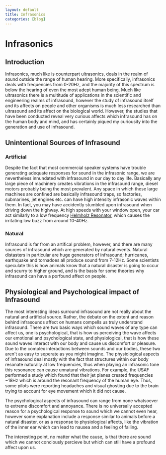 ```yaml
---
layout: default
title: Infrasonics
categories: [blog]
---
```


# Infrasonics #

## Introduction ##

Infrasonics, much like is counterpart ultrasonics, deals in the realm of sound outside the range of human hearing. More specifically, infrasonics deals with frequencies from 0-20Hz, and the majority of this spectrum is below the hearing of even the most adept human being. Much like ultrasonics there is a multitude of applications in the scientific and engineering realms of infrasound, however the study of infrasound itself and its affects on people and other organisms is much less researched than ultrasound and its affect on the biological world. However, the studies that have been conducted reveal very curious affects which infrasound has on the human body and mind, and has certainly piqued my curiousity into the generation and use of infrasound.

## Unintentional Sources of Infrasound ##

### Artificial ###

Despite the fact that most commercial speaker systems have trouble generating adequate responses for sound in the infrasonic range, we are nevertheless innundated with infrasound in our day to day life. Basically any large piece of machinery creates vibrations in the infrasound range, diesel motors probably being the most prevalent. Any space in which these large machines are confined are basically infrasound traps, so factories, submarines, jet engines etc. can have high intensity infrasonic waves within them. In fact, you may have accidently stumbled upon infrasound when driving down the highway. At high speeds with your window open, your car act similarly to a low frequency [Helmholz Resonator][helmholtz], which causes the irritating low buzz from around 10-40Hz.  

[helmholtz]: http://en.wikipedia.org/wiki/Helmholtz_resonance

### Natural ###

Infrasound is far from an artifical problem, however, and there are many sources of infrasound which are generated by natural events. Natural distasters in particular are huge generators of infrasound; hurricanes, earthquake and tornadoes all produce sound from 7-12Hz. Some scientists speculate this is how animals know that a natural disaster is going to occur and scurry to higher ground, and is the basis for some theories why infrasound can have a porfound affect on people.  

## Physiological and Psychological impact of Infrasound ##

The most interesting ideas surround infrasound are not really about the natural and artificial source. Rather, the debate on the extent and reason behind infrasounds affect on humans compells us truly understand infrasound. There are two basic ways which sound waves of any type can affect us, one is psychological, that is how us perceiving the wave affects our emotional and psychological state, and physiological, that is how these sound waves interact with our body and cause us discomfort or pleasure. Due to the complex interactions between sounds and our bodies, these two aren't as easy to seperate as you might imagine. The physiological aspects of infrasound deal mostly with the fact that structures within our body resonate naturally at low frequencies, thus when playing an infrasonic tone this resonance can cause unnatural vibrations. For example, the USAF performed a study which found that their jet planes created frequencies ~18Hz which is around the resonant frequency of the human eye. Thus, some pilots were reporting headaches and visual ghosting due to the brain trying to account for eye movement which it did not cause.  

The psychological aspects of infrasound can range from none whatsoever to extreme discomfort and annoyance. There is no universally accepted reason for a psychological response to sound which we cannot even hear, however some explanation include a response similar to animals before a natural disaster, or as a response to physiological affects, like the vibration of the inner ear which can lead to nausea and a feeling of falling.  

The interesting point, no matter what the cause, is that there are sound which we cannot conciously percieve but which can still have a profound affect upon us. 


 

